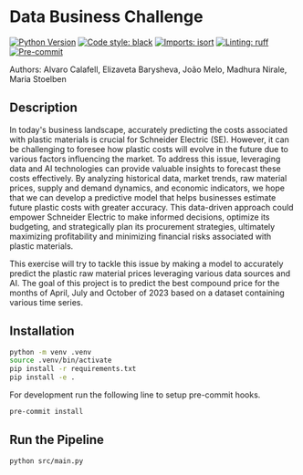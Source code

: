 # Data Business Challenge
[![Python Version](https://img.shields.io/badge/python-3.9%20%7C%203.10-blue.svg)]()
[![Code style: black](https://img.shields.io/badge/code%20style-black-000000.svg)](https://github.com/psf/black)
[![Imports: isort](https://img.shields.io/badge/%20imports-isort-%231674b1?style=flat&labelColor=ef8336)](https://pycqa.github.io/isort/)
[![Linting: ruff](https://img.shields.io/endpoint?url=https://raw.githubusercontent.com/charliermarsh/ruff/main/assets/badge/v2.json)](https://github.com/astral-sh/ruff)
[![Pre-commit](https://img.shields.io/badge/pre--commit-enabled-informational?logo=pre-commit&logoColor=white)](https://gitlab.code.hfactory.io/maria-susanne.stoelben/data-business-challenge/blob/main/.pre-commit-config.yaml)

Authors: Alvaro Calafell, Elizaveta Barysheva, João Melo, Madhura Nirale, Maria Stoelben

## Description

In today's business landscape, accurately predicting the costs associated with plastic materials is crucial for Schneider Electric (SE). However, it can be challenging to foresee how plastic costs will evolve in the future due to various factors influencing the market. To address this issue, leveraging data and AI technologies can provide valuable insights to forecast these costs effectively. By analyzing historical data, market trends, raw material prices, supply and demand dynamics, and economic indicators, we hope that we can develop a predictive model that helps businesses estimate future plastic costs with greater accuracy. This data-driven approach could empower Schneider Electric to make informed decisions, optimize its budgeting, and strategically plan its procurement strategies, ultimately maximizing profitability and minimizing financial risks associated with plastic materials.

This exercise will try to tackle this issue by making a model to accurately predict the plastic raw material prices leveraging various data sources and AI. The goal of this project is to predict the best compound price for the months of April, July and October of 2023 based on a dataset containing various time series.

## Installation
```bash
python -m venv .venv
source .venv/bin/activate
pip install -r requirements.txt
pip install -e .
```

For development run the following line to setup pre-commit hooks.
```bash
pre-commit install
```

## Run the Pipeline
```bash
python src/main.py
```
